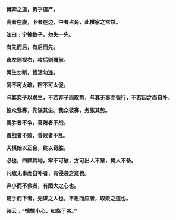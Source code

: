 **博弈之道，贵乎谨严。**

**高者在腹，下者在边，中者占角，此棋家之常然。**

**法曰﹕宁输数子，勿失一先。**

**有先而后，有后而先。**

**击左则视右，攻后则瞻前。**

**两生勿断，皆活勿连。**

**阔不可太疏，密不可太促。**

**与其恋子以求生，不若弃子而取势，与其无事而强行，不若因之而自补。**

**彼众我寡，先谋其生。我众彼寡，务张其势。**

**善胜者不争，善阵者不战。**

**善战者不败，善败者不乱。**

**夫棋始以正合，终以奇胜。**

**必也，四顾其地，牢不可破，方可出人不意，掩人不备。**

**凡敌无事而自补者，有侵袭之意也。**

**弃小而不救者，有图大之心也。**

**随手而下者，无谋之人也。不思而应者，取败之道也。**

**诗云﹕“惴惴小心，如临于谷。”**


